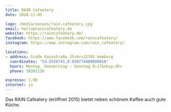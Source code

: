 ```yaml
---
title: RAIN Cafeatery
date: 2018-11-05

logo: /media/venues/rain-cafeatery.jpg
email: hello@raincafeatery.de
website: https://raincafeatery.de/
facebook: https://www.facebook.com/raincafeatery/
instagram: https://www.instagram.com/rain_cafeatery/

locations:
- address: Große Rainstraße 15<br>22765 Hamburg
  coordinates: "53.5528741,9.930774400000018"
  hours: Montag, Donnerstag – Sonntag 9–17&nbsp;Uhr
  phone: 30391130

espresso: 1,90
internet: ja
---
```


Das RAIN Cafeatery (eröffnet 2015) bietet neben schönem Kaffee auch gute Küche.